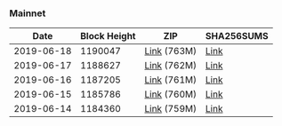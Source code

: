 ### Mainnet

|    Date    | Block Height | ZIP | SHA256SUMS |
| ---------- | ------------ | --- | ---------- |
| 2019-06-18 | 1190047 | [Link](https://s3-ap-southeast-2.amazonaws.com/ion-bootstrap/mainnet/2019-06-18/bootstrap.dat.zip) (763M) | [Link](https://s3-ap-southeast-2.amazonaws.com/ion-bootstrap/mainnet/2019-06-18/SHA256SUMS) |
| 2019-06-17 | 1188627 | [Link](https://s3-ap-southeast-2.amazonaws.com/ion-bootstrap/mainnet/2019-06-17/bootstrap.dat.zip) (762M) | [Link](https://s3-ap-southeast-2.amazonaws.com/ion-bootstrap/mainnet/2019-06-17/SHA256SUMS) |
| 2019-06-16 | 1187205 | [Link](https://s3-ap-southeast-2.amazonaws.com/ion-bootstrap/mainnet/2019-06-16/bootstrap.dat.zip) (761M) | [Link](https://s3-ap-southeast-2.amazonaws.com/ion-bootstrap/mainnet/2019-06-16/SHA256SUMS) |
| 2019-06-15 | 1185786 | [Link](https://s3-ap-southeast-2.amazonaws.com/ion-bootstrap/mainnet/2019-06-15/bootstrap.dat.zip) (760M) | [Link](https://s3-ap-southeast-2.amazonaws.com/ion-bootstrap/mainnet/2019-06-15/SHA256SUMS) |
| 2019-06-14 | 1184360 | [Link](https://s3-ap-southeast-2.amazonaws.com/ion-bootstrap/mainnet/2019-06-14/bootstrap.dat.zip) (759M) | [Link](https://s3-ap-southeast-2.amazonaws.com/ion-bootstrap/mainnet/2019-06-14/SHA256SUMS) |
